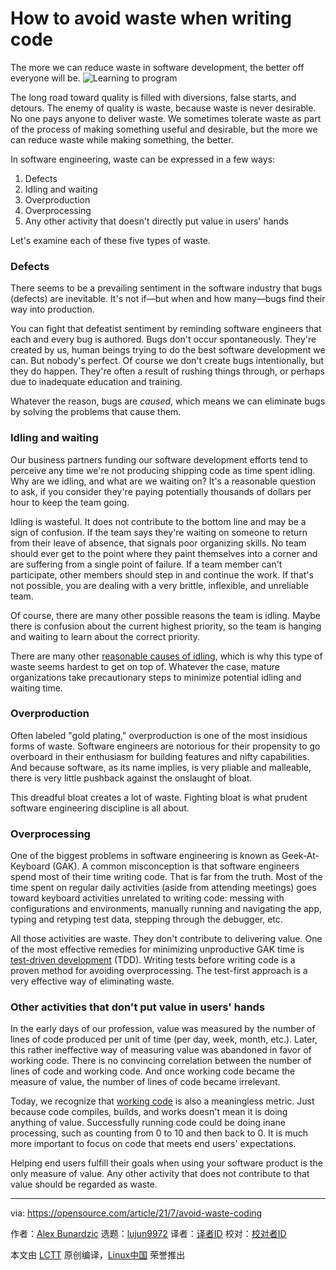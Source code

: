 [#]: subject: (How to avoid waste when writing code)
[#]: via: (https://opensource.com/article/21/7/avoid-waste-coding)
[#]: author: (Alex Bunardzic https://opensource.com/users/alex-bunardzic)
[#]: collector: (lujun9972)
[#]: translator: ( )
[#]: reviewer: ( )
[#]: publisher: ( )
[#]: url: ( )

How to avoid waste when writing code
======
The more we can reduce waste in software development, the better off
everyone will be.
![Learning to program][1]

The long road toward quality is filled with diversions, false starts, and detours. The enemy of quality is waste, because waste is never desirable. No one pays anyone to deliver waste. We sometimes tolerate waste as part of the process of making something useful and desirable, but the more we can reduce waste while making something, the better.

In software engineering, waste can be expressed in a few ways:

  1. Defects
  2. Idling and waiting
  3. Overproduction
  4. Overprocessing
  5. Any other activity that doesn't directly put value in users' hands



Let's examine each of these five types of waste.

### Defects

There seems to be a prevailing sentiment in the software industry that bugs (defects) are inevitable. It's not if—but when and how many—bugs find their way into production.

You can fight that defeatist sentiment by reminding software engineers that each and every bug is authored. Bugs don't occur spontaneously. They're created by us, human beings trying to do the best software development we can. But nobody's perfect. Of course we don't create bugs intentionally, but they do happen. They're often a result of rushing things through, or perhaps due to inadequate education and training.

Whatever the reason, bugs are _caused_, which means we can eliminate bugs by solving the problems that cause them.

### Idling and waiting

Our business partners funding our software development efforts tend to perceive any time we're not producing shipping code as time spent idling. Why are we idling, and what are we waiting on? It's a reasonable question to ask, if you consider they're paying potentially thousands of dollars per hour to keep the team going.

Idling is wasteful. It does not contribute to the bottom line and may be a sign of confusion. If the team says they're waiting on someone to return from their leave of absence, that signals poor organizing skills. No team should ever get to the point where they paint themselves into a corner and are suffering from a single point of failure. If a team member can't participate, other members should step in and continue the work. If that's not possible, you are dealing with a very brittle, inflexible, and unreliable team.

Of course, there are many other possible reasons the team is idling. Maybe there is confusion about the current highest priority, so the team is hanging and waiting to learn about the correct priority.

There are many other [reasonable causes of idling][2], which is why this type of waste seems hardest to get on top of. Whatever the case, mature organizations take precautionary steps to minimize potential idling and waiting time.

### Overproduction

Often labeled "gold plating," overproduction is one of the most insidious forms of waste. Software engineers are notorious for their propensity to go overboard in their enthusiasm for building features and nifty capabilities. And because software, as its name implies, is very pliable and malleable, there is very little pushback against the onslaught of bloat.

This dreadful bloat creates a lot of waste. Fighting bloat is what prudent software engineering discipline is all about.

### Overprocessing

One of the biggest problems in software engineering is known as Geek-At-Keyboard (GAK). A common misconception is that software engineers spend most of their time writing code. That is far from the truth. Most of the time spent on regular daily activities (aside from attending meetings) goes toward keyboard activities unrelated to writing code: messing with configurations and environments, manually running and navigating the app, typing and retyping test data, stepping through the debugger, etc.

All those activities are waste. They don't contribute to delivering value. One of the most effective remedies for minimizing unproductive GAK time is [test-driven development][3] (TDD). Writing tests before writing code is a proven method for avoiding overprocessing. The test-first approach is a very effective way of eliminating waste.

### Other activities that don't put value in users' hands

In the early days of our profession, value was measured by the number of lines of code produced per unit of time (per day, week, month, etc.). Later, this rather ineffective way of measuring value was abandoned in favor of working code. There is no convincing correlation between the number of lines of code and working code. And once working code became the measure of value, the number of lines of code became irrelevant.

Today, we recognize that [working code][4] is also a meaningless metric. Just because code compiles, builds, and works doesn't mean it is doing anything of value. Successfully running code could be doing inane processing, such as counting from 0 to 10 and then back to 0. It is much more important to focus on code that meets end users' expectations.

Helping end users fulfill their goals when using your software product is the only measure of value. Any other activity that does not contribute to that value should be regarded as waste.

--------------------------------------------------------------------------------

via: https://opensource.com/article/21/7/avoid-waste-coding

作者：[Alex Bunardzic][a]
选题：[lujun9972][b]
译者：[译者ID](https://github.com/译者ID)
校对：[校对者ID](https://github.com/校对者ID)

本文由 [LCTT](https://github.com/LCTT/TranslateProject) 原创编译，[Linux中国](https://linux.cn/) 荣誉推出

[a]: https://opensource.com/users/alex-bunardzic
[b]: https://github.com/lujun9972
[1]: https://opensource.com/sites/default/files/styles/image-full-size/public/lead-images/learn-programming-code-keyboard.png?itok=xaLyptT4 (Learning to program)
[2]: https://opensource.com/article/21/2/simplicity
[3]: https://opensource.com/article/20/1/test-driven-development
[4]: https://opensource.com/article/20/7/code-tdd
